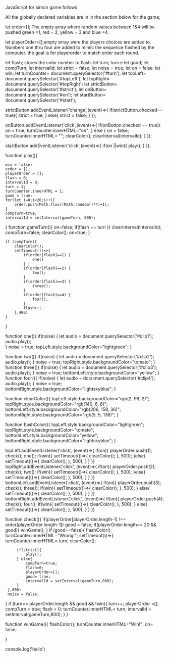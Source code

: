JavaScript for simon game follows


All the globally declared variables are in in the section below for the game; 

let order=[]; The empty array where random values between 1&4 will be pushed green =1, red = 2,
yellow = 3 and blue =4.

let playerOrder=[];empty array were the players choices are added to. Numbers one thru four are added to mimic the sequence flashed by the computer.
the goal is for playerorder to match order each round.

let flash; stores the color number to flash.
let turn; turn e
let good;
let compTurn;
let intervalId;
let strict = false;
let noise = true;
let on = false;
let win;
let turnCounter= document.querySelector('#turn');
let topLeft= document.querySelector('#topLeft');
let topRight= document.querySelector('#topRight')
let strictButton= document.querySelector('#strict');
let onButton= document.querySelector('#on');
let startButton= document.querySelector('#start');


strictButton.addEventListener('change',(event)=>{
 if(strictButton.checked== true){
     strict = true;
 } else{
     strict = false;
 }
});

onButton.addEventListener('click',(event)=>{
    if(onButton.checked == true){
        on = true;
        turnCounter.innerHTML="on";
    } else {
        on = false;
        turnCounter.innerHTML= "";
        clearColor();
        clearInterval(intervalId);
    }
});

startButton.addEventListener('click',(event)=>{
    if(on ||win){
        play();
    }
});

function play(){
    
    win = false;
    order = [];
    playerOrder = [];
    flash = 0;
    intervalId = 0;
    turn = 1;
    turnCounter.innerHTML = 1;
    good = true;
    for(let i=0;i<20;i++){
        order.push(Math.floor(Math.random()*4)+1);
    }
    compTurn=true;
    intervalId = setInterval(gameTurn, 800);
}
function gameTurn(){
    on=false;
    if(flash == turn ){
        clearInterval(intervalId);
        compTurn=false;
        clearColor();
        on=true;
    }

    if (compTurn){
        clearColor();
        setTimeout(()=>{
            if(order[flash]==1) {
                one()
            } ;
            if(order[flash]==2) {
                two();
            }    
            if(order[flash]==3) {
                three();
            }    
            if(order[flash]==4) {
                four();
            }    
            flash++;
        },400)
    }
}

function one(){
    if(noise) {
        let audio = document.querySelector('#clip1');
        audio.play();        
    }
    noise = true;
    topLeft.style.backgroundColor="lightgreen";
}

function two(){
    if(noise) {
        let audio = document.querySelector('#clip2');
        audio.play();
    }
    noise = true;
    topRight.style.backgroundColor="tomato";
}
function three(){
    if(noise) {
        let audio = document.querySelector('#clip3');
        audio.play();
    }
    noise = true;
    bottomLeft.style.backgroundColor="yellow";
}
function four(){
    if(noise) {
        let audio = document.querySelector('#clip4');
        audio.play();
    }
    noise = true;
    bottomRight.style.backgroundColor="lightskyblue";
}

function clearColor(){
    topLeft.style.backgroundColor="rgb(2, 99, 2)";
    topRight.style.backgroundColor="rgb(140, 6, 6)";
    bottomLeft.style.backgroundColor="rgb(206, 158, 36)";
    bottomRight.style.backgroundColor="rgb(5, 5, 138)";
}

function flashColor(){
    topLeft.style.backgroundColor="lightgreen";
    topRight.style.backgroundColor="tomato";
    bottomLeft.style.backgroundColor="yellow";
    bottomRight.style.backgroundColor="lightskyblue";
}

topLeft.addEventListener('click', (event)=>{
    if(on){
        playerOrder.push(1);
        check();
        one();
        if(win){
            setTimeout(()=>{
            clearColor();
        }, 500);
      }else{
        setTimeout(()=>{
            clearColor();
        }, 500);
      }
    }
})
topRight.addEventListener('click', (event)=>{
    if(on){
        playerOrder.push(2);
        check();
        two();
        if(win){
            setTimeout(()=>{
            clearColor();
        }, 500);
      }else{
        setTimeout(()=>{
            clearColor();
        }, 500);
      }
    }
})
bottomLeft.addEventListener('click', (event)=>{
    if(on){
        playerOrder.push(3);
        check();
        three();
        if(win){
            setTimeout(()=>{
            clearColor();
        }, 500);
      } else{
        setTimeout(()=>{
            clearColor();
        }, 500);
      }
    }
})
bottomRight.addEventListener('click', (event)=>{
    if(on){
        playerOrder.push(4);
        check();
        four();
        if(win){
            setTimeout(()=>{
            clearColor();
        }, 500);
      } else{
        setTimeout(()=>{
            clearColor();
        }, 500);
      }
    }
})

function check(){
 if(playerOrder[playerOrder.length-1] !== order[playerOrder.length-1]) 
 good = false;
 if(playerOrder.length== 20 && good){
     winGame();
 }
 if (good==false){
     flashColor();
     turnCounter.innerHTML="Wrong!";
     setTimeout(()=>{
         turnCounter.innerHTML= turn;
         clearColor();

         if(strict){
             play();
         } else{
             compTurn=true;
             flash=0;
             playerOrder=[];
             good= true;
             intervalId = setInterval(gameTurn,800);
         }
     },800)
     noise = false;
 }
 if (turn== playerOrder.length && good && !win){
     turn++;
     playerOrder =[];
     compTurn = true;
     flash = 0;
     turnCounter.innerHTML= turn;
     intervalId = setInterval(gameTurn,800);
 }
}

function winGame(){
    flashColor();
    turnCounter.innerHTML="Win!";
    on= false;

}

console.log('hello')